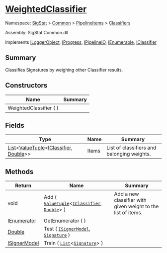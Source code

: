 # [WeightedClassifier](./WeightedClassifier.md)

Namespace: [SigStat]() > [Common]() > [PipelineItems]() > [Classifiers]()

Assembly: SigStat.Common.dll

Implements [ILoggerObject](./../../ILoggerObject.md), [IProgress](./../../Helpers/IProgress.md), [IPipelineIO](./../../Pipeline/IPipelineIO.md), [IEnumerable](https://docs.microsoft.com/en-us/dotnet/api/System.Collections.IEnumerable), [IClassifier](./../../Pipeline/IClassifier.md)

## Summary
Classifies Signatures by weighing other Classifier results.

## Constructors

| Name | Summary | 
| --- | --- | 
| WeightedClassifier (  ) |  | 


## Fields

| Type | Name | Summary | 
| --- | --- | --- | 
| [List](https://docs.microsoft.com/en-us/dotnet/api/System.Collections.Generic.List-1)\<[ValueTuple](https://docs.microsoft.com/en-us/dotnet/api/System.ValueTuple-2)\<[IClassifier](./../../Pipeline/IClassifier.md), [Double](https://docs.microsoft.com/en-us/dotnet/api/System.Double)>> | Items | List of classifiers and belonging weights. | 


## Methods

| Return | Name | Summary | 
| --- | --- | --- | 
| void | Add ( [`ValueTuple`](https://docs.microsoft.com/en-us/dotnet/api/System.ValueTuple-2)\<[`IClassifier`](./../../Pipeline/IClassifier.md), [`Double`](https://docs.microsoft.com/en-us/dotnet/api/System.Double)> ) | Add a new classifier with given weight to the list of items. | 
| [IEnumerator](https://docs.microsoft.com/en-us/dotnet/api/System.Collections.IEnumerator) | GetEnumerator (  ) |  | 
| [Double](https://docs.microsoft.com/en-us/dotnet/api/System.Double) | Test ( [`ISignerModel`](./../../Pipeline/ISignerModel.md), [`Signature`](./../../Signature.md) ) |  | 
| [ISignerModel](./../../Pipeline/ISignerModel.md) | Train ( [`List`](https://docs.microsoft.com/en-us/dotnet/api/System.Collections.Generic.List-1)\<[`Signature`](./../../Signature.md)> ) |  | 


